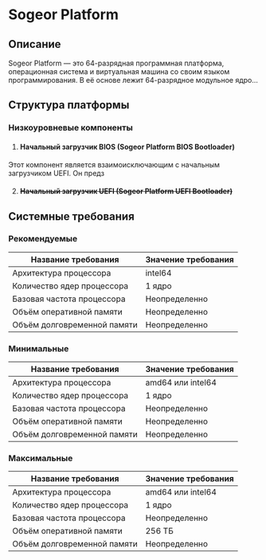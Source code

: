 # Sogeor Platform

## Описание

Sogeor Platform — это 64-разрядная программная платформа, операционная система и виртуальная машина со своим языком
программирования. В её основе лежит 64-разрядное модульное ядро...

## Структура платформы

### Низкоуровневые компоненты

1. #### Начальный загрузчик BIOS (Sogeor Platform BIOS Bootloader)

Этот компонент является взаимоисключающим с начальным загрузчиком UEFI. Он предз

2. #### ~~Начальный загрузчик UEFI (Sogeor Platform UEFI Bootloader)~~

## Системные требования

### Рекомендуемые

| Название требования         | Значение требования |
|-----------------------------|---------------------|
| Архитектура процессора      | intel64             |
| Количество ядер процессора  | 1 ядро              |
| Базовая частота процессора  | Неопределенно       |
| Объём оперативной памяти    | Неопределенно       |
| Объём долговременной памяти | Неопределенно       |

### Минимальные

| Название требования         | Значение требования |
|-----------------------------|---------------------|
| Архитектура процессора      | amd64 или intel64   |
| Количество ядер процессора  | 1 ядро              |
| Базовая частота процессора  | Неопределенно       |
| Объём оперативной памяти    | Неопределенно       |
| Объём долговременной памяти | Неопределенно       |

### Максимальные

| Название требования         | Значение требования |
|-----------------------------|---------------------|
| Архитектура процессора      | amd64 или intel64   |
| Количество ядер процессора  | 1 ядро              |
| Базовая частота процессора  | Неопределенно       |
| Объём оперативной памяти    | 256 ТБ              |
| Объём долговременной памяти | Неопределенно       |